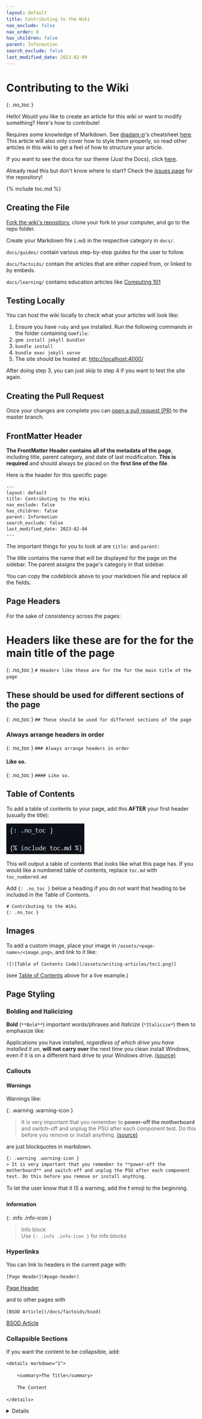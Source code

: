 ```yaml
---
layout: default
title: Contributing to the Wiki
nav_exclude: false
nav_order: 8
has_children: false
parent: Information
search_exclude: false 
last_modified_date: 2023-02-09
---
```


# Contributing to the Wiki
{: .no_toc }

Hello! Would you like to create an article for this wiki or want to modify something? Here's how to contribute!

Requires some knowledge of Markdown. See [@adam-p](https://github.com/adam-p)'s cheatsheet [here](https://github.com/adam-p/markdown-here/wiki/Markdown-Cheatsheet). This article will also only cover how to style them properly, so read other articles in this wiki to get a feel of how to structure your article.

If you want to see the docs for our theme (Just the Docs), click [here](https://just-the-docs.github.io/just-the-docs/).

Already read this but don't know where to start? Check the [issues page](https://github.com/r-Techsupport/rTS_Wiki/issues) for the repository!

{% include toc.md %}

## Creating the File

[Fork the wiki's repository](https://github.com/r-Techsupport/rTS_Wiki/fork), clone your fork to your computer, and go to the repo folder.

Create your Markdown file (`.md`) in the respective category in `docs/`.

`docs/guides/` contain various step-by-step guides for the user to follow.

`docs/factoids/` contain the articles that are either copied from, or linked to by embeds.

`docs/learning/` contains education articles like [Computing 101](/docs/learning/Computing-101)

## Testing Locally

You can host the wiki locally to check what your articles will look like: 

1. Ensure you have `ruby` and `gem` installed. Run the following commands in the folder containing `Gemfile`:
2. `gem install jekyll bundler`
3. `bundle install`
4. `bundle exec jekyll serve`
5. The site should be hosted at: [http://localhost:4000/](http://localhost:4000/)

After doing step 3, you can just skip to step 4 if you want to test the site again.

## Creating the Pull Request

 Once your changes are complete you can [open a pull request (PR)](https://docs.github.com/en/pull-requests/collaborating-with-pull-requests/proposing-changes-to-your-work-with-pull-requests/creating-a-pull-request-from-a-fork) to the master branch.

## FrontMatter Header

**The FrontMatter Header contains all of the metadata of the page**, including title, parent category, and date of last modification. **This is required** and should always be placed on the **first line of the file**.

Here is the header for this specific page:

```
---
layout: default
title: Contributing to the Wiki
nav_exclude: false
has_children: false
parent: Information
search_exclude: false
last_modified_date: 2023-02-04
---
```

The important things for you to look at are `title:` and `parent:`

The title contains the name that will be displayed for the page on the sidebar. The parent assigns the page's category in that sidebar.

You can copy the codeblock above to your markdown file and replace all the fields.

## Page Headers

For the sake of consistency across the pages:

# Headers like these are for the for the main title of the page
{: .no_toc }
`# Headers like these are for the for the main title of the page`

## These should be used for different sections of the page
{: .no_toc }
`## These should be used for different sections of the page`

### Always arrange headers in order
{: .no_toc }
`### Always arrange headers in order`

#### Like so.
{: .no_toc }
`#### Like so.`

## Table of Contents

To add a table of contents to your page, add this **AFTER** your first header (usually the title):

![Table of Contents Code](/assets/writing-articles/toc1.png)

This will output a table of contents that looks like what this page has. If you would like a numbered table of contents, replace `toc.md` with `toc_numbered.md`

Add `{: .no_toc }` below a heading if you do not want that heading to be included in the Table of Contents.

```
# Contributing to the Wiki
{: .no_toc }
```

## Images

To add a custom image, place your image in `/assets/<page-name>/<image.png>`, and link to it like:

`![![Table of Contents Code](/assets/writing-articles/toc1.png)]`

(see [Table of Contents](#table-of-contents) above for a live example.)

## Page Styling

### Bolding and Italicizing

**Bold** (`**Bold**`) important words/phrases and *Italicize* (`*Italicize*`) them to emphasize like:

Applications you have installed, *regardless of which drive you have installed it on*, **will not carry over** the next time you clean install Windows, even if it is on a different hard drive to your Windows drive. [(source)](/docs/learning/multiple-disks)

### Callouts
#### Warnings

Warnings like:

{: .warning .warning-icon }
> It is very important that you remember to **power-off the motherboard** and switch-off and unplug the PSU after each component test. Do this before you remove or install anything. [(source)](/docs/factoids/breadboarding.md)

are just blockquotes in markdown.

```
{: .warning .warning-icon }
> It is very important that you remember to **power-off the motherboard** and switch-off and unplug the PSU after each component test. Do this before you remove or install anything.
```

To let the user know that it IS a warning, add the ❗ emoji to the beginning.

#### Information

{: .info .info-icon }
> Info block<br/>
> Use `{: .info .info-icon }` for info blocks

### Hyperlinks

You can link to headers in the current page with:

`[Page Header](#page-header)`

[Page Header](#page-header)

and to other pages with

`[BSOD Article](/docs/factoids/bsod)`

[BSOD Article](/docs/factoids/bsod)

### Collapsible Sections

If you want the content to be collapsible, add:

```
<details markdown="1">

    <summary>The Title</summary>

    The Content

</details>
```

<details markdown="1">

    <summary>The Title</summary>

    The Content

</details>

